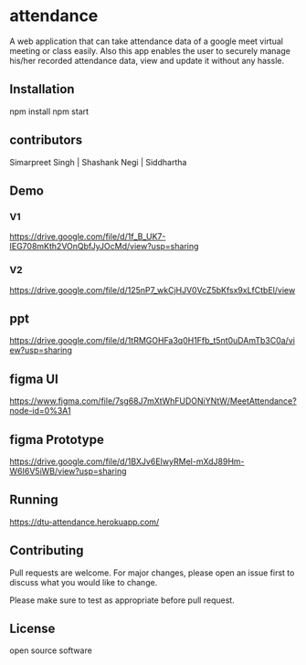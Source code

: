 # attendance 
A web application that can take attendance data of a google meet virtual meeting or class easily. Also this app enables the user to securely manage his/her recorded attendance data, view and update it  without any hassle.


## Installation

npm install 
npm start

## contributors
 Simarpreet Singh |
 Shashank Negi |
 Siddhartha 
 

## Demo
 ### V1
 https://drive.google.com/file/d/1f_B_UK7-IEG708mKth2VOnQbfJyJOcMd/view?usp=sharing
 ### V2
 https://drive.google.com/file/d/125nP7_wkCjHJV0VcZ5bKfsx9xLfCtbEl/view

## ppt 
https://drive.google.com/file/d/1tRMGOHFa3q0H1Ffb_t5nt0uDAmTb3C0a/view?usp=sharing

## figma UI
https://www.figma.com/file/7sg68J7mXtWhFUDONiYNtW/MeetAttendance?node-id=0%3A1

## figma Prototype
https://drive.google.com/file/d/1BXJv6EIwyRMel-mXdJ89Hm-W6I6V5iWB/view?usp=sharing

## Running
https://dtu-attendance.herokuapp.com/


## Contributing
Pull requests are welcome. For major changes, please open an issue first to discuss what you would like to change.

Please make sure to test as appropriate before pull request.

## License
open source software 
